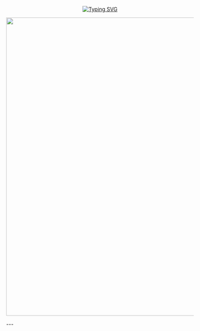 <p align="center">
  <a href="https://git.io/typing-svg">
    <img src="https://readme-typing-svg.demolab.com?font=Fira+Code&weight=700&
      size=35&pause=1000&color=F74627&width=435&lines=Created+by+Miracle-mmp"
  alt="Typing SVG" /></a>
</p>

<p align="center">
  <img src="https://files.catbox.moe/odekje.jpg
     " width="800"/>
</p>
---
